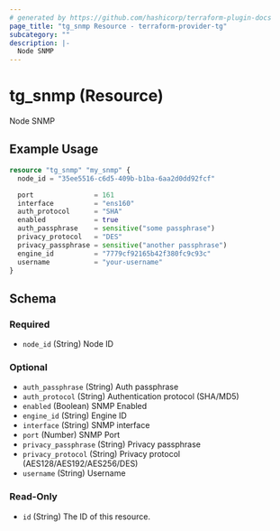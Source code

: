 ```yaml
---
# generated by https://github.com/hashicorp/terraform-plugin-docs
page_title: "tg_snmp Resource - terraform-provider-tg"
subcategory: ""
description: |-
  Node SNMP
---
```


# tg_snmp (Resource)

Node SNMP

## Example Usage

```terraform
resource "tg_snmp" "my_snmp" {
  node_id = "35ee5516-c6d5-409b-b1ba-6aa2d0dd92fcf"

  port               = 161
  interface          = "ens160"
  auth_protocol      = "SHA"
  enabled            = true
  auth_passphrase    = sensitive("some passphrase")
  privacy_protocol   = "DES"
  privacy_passphrase = sensitive("another passphrase")
  engine_id          = "7779cf92165b42f380fc9c93c"
  username           = "your-username"
}
```

<!-- schema generated by tfplugindocs -->
## Schema

### Required

- `node_id` (String) Node ID

### Optional

- `auth_passphrase` (String) Auth passphrase
- `auth_protocol` (String) Authentication protocol (SHA/MD5)
- `enabled` (Boolean) SNMP Enabled
- `engine_id` (String) Engine ID
- `interface` (String) SNMP interface
- `port` (Number) SNMP Port
- `privacy_passphrase` (String) Privacy passphrase
- `privacy_protocol` (String) Privacy protocol (AES128/AES192/AES256/DES)
- `username` (String) Username

### Read-Only

- `id` (String) The ID of this resource.
